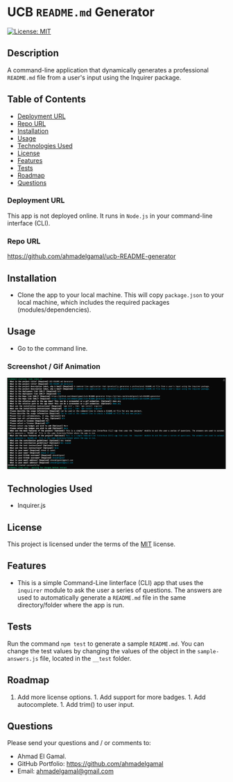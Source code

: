 # UCB `README.md` Generator

[![License: MIT](https://img.shields.io/badge/License-MIT-yellow.svg)](https://opensource.org/licenses/MIT)

## Description
A command-line application that dynamically generates a professional `README.md` file from a user's input using the Inquirer package.

## Table of Contents
- [Deployment URL](#Deployment-URL)
- [Repo URL](#Repo-URL)
- [Installation](#Installation)
- [Usage](#Usage)
- [Technologies Used](#Technologies-Used)
- [License](#License)
- [Features](#Features)
- [Tests](#Tests)
- [Roadmap](#Roadmap)
- [Questions](#Questions)

### Deployment URL
This app is not deployed online. It runs in `Node.js` in your command-line interface (CLI).

### Repo URL
https://github.com/ahmadelgamal/ucb-README-generator

## Installation
- Clone the app to your local machine. This will copy `package.json` to your local machine, which includes the required packages (modules/dependencies).

## Usage
- Go to the command line.
### Screenshot / Gif Animation
![Screenshot / Gif Animation](./assets/images/screenshot.png)


## Technologies Used
- Inquirer.js


## License
This project is licensed under the terms of the [MIT](https://opensource.org/licenses/MIT) license.

## Features
- This is a simple Command-Line Iinterface (CLI) app that uses the `inquirer` module to ask the user a series of questions. The answers are used to automatically generate a `README.md` file in the same directory/folder where the app is run.


## Tests
Run the command `npm test` to generate a sample `README.md`. You can change the test values by changing the values of the object in the `sample-answers.js` file, located in the `__test` folder.
## Roadmap
1. Add more license options. 1. Add support for more badges. 1. Add autocomplete. 1. Add trim() to user input.

## Questions
Please send your questions and / or comments to:
- Ahmad El Gamal.
- GitHub Portfolio: https://github.com/ahmadelgamal
- Email: ahmadelgamal@gmail.com
